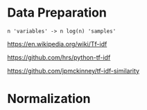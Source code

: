 # Data Preparation

```
n 'variables' -> n log(n) 'samples' 
```

https://en.wikipedia.org/wiki/Tf-idf

https://github.com/hrs/python-tf-idf

https://github.com/jpmckinney/tf-idf-similarity

# Normalization
